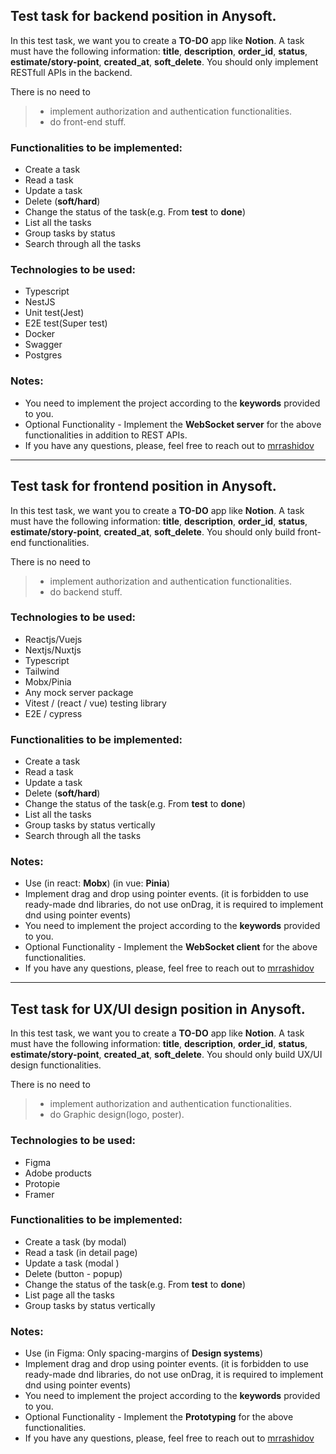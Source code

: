 ## Test task for backend position in Anysoft.

In this test task, we want you to create a **TO-DO** app like **Notion**.
A task must have the following information: **title**, **description**, **order_id**, **status**, **estimate/story-point**, **created_at**, **soft_delete**.
You should only implement RESTfull APIs in the backend.

There is no need to 
> * implement authorization and authentication functionalities.
> * do front-end stuff.

### Functionalities to be implemented:
* Create a task
* Read a task
* Update a task
* Delete (**soft/hard**)
* Change the status of the task(e.g. From **test** to **done**)
* List all the tasks
* Group tasks by status
* Search through all the tasks

### Technologies to be used:
* Typescript 
* NestJS
* Unit test(Jest)
* E2E test(Super test)
* Docker
* Swagger
* Postgres

### Notes:
* You need to implement the project according to the **keywords** provided to you.
* Optional Functionality - Implement the **WebSocket server** for the above functionalities in addition to REST APIs.
* If you have any questions, please, feel free to reach out to [mrrashidov](https://t.me/mrrashidov)


<hr/>


## Test task for frontend position in Anysoft.

In this test task, we want you to create a **TO-DO** app like **Notion**.
A task must have the following information: **title**, **description**, **order_id**, **status**, **estimate/story-point**, **created_at**, **soft_delete**.
You should only build front-end functionalities.

There is no need to 
> * implement authorization and authentication functionalities.
> *  do backend stuff.

### Technologies to be used:
* Reactjs/Vuejs
* Nextjs/Nuxtjs
* Typescript
* Tailwind
* Mobx/Pinia
* Any mock server package
* Vitest / (react / vue) testing library
* E2E / cypress

### Functionalities to be implemented:
* Create a task
* Read a task
* Update a task
* Delete (**soft/hard**)
* Change the status of the task(e.g. From **test** to **done**)
* List all the tasks
* Group tasks by status vertically
* Search through all the tasks

### Notes:
* Use (in react: **Mobx**) (in vue: **Pinia**)
* Implement drag and drop using pointer events. (it is forbidden to use ready-made dnd libraries, do not use onDrag, it is required to implement dnd using pointer events)
* You need to implement the project according to the **keywords** provided to you.
* Optional Functionality - Implement the **WebSocket client** for the above functionalities.
* If you have any questions, please, feel free to reach out to [mrrashidov](https://t.me/mrrashidov)


<hr/>


## Test task for UX/UI design position in Anysoft.

In this test task, we want you to create a **TO-DO** app like **Notion**.
A task must have the following information: **title**, **description**, **order_id**, **status**, **estimate/story-point**, **created_at**, **soft_delete**.
You should only build UX/UI design functionalities.

There is no need to 
> * implement authorization and authentication functionalities.
> * do Graphic design(logo, poster).

### Technologies to be used:
* Figma
* Adobe products
* Protopie
* Framer

### Functionalities to be implemented:
* Create a task (by modal)
* Read a task (in detail page)
* Update a task (modal )
* Delete (button - popup)
* Change the status of the task(e.g. From **test** to **done**)
* List page all the tasks
* Group tasks by status vertically

### Notes:
* Use (in Figma: Only spacing-margins of **Design systems**)
* Implement drag and drop using pointer events. (it is forbidden to use ready-made dnd libraries, do not use onDrag, it is required to implement dnd using pointer events)
* You need to implement the project according to the **keywords** provided to you.
* Optional Functionality - Implement the **Prototyping** for the above functionalities.
* If you have any questions, please, feel free to reach out to [mrrashidov](https://t.me/mrrashidov)


